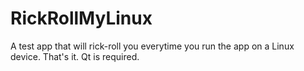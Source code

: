 # RickRollMyLinux
A test app that will rick-roll you everytime you run the app on a Linux device. That's it. Qt is required.
